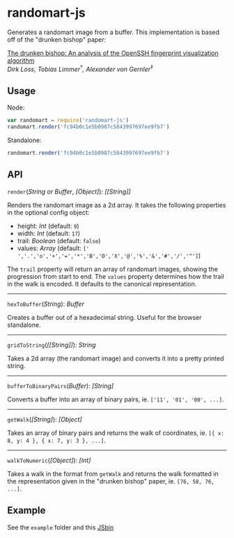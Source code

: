 # randomart-js

Generates a randomart image from a buffer. This implementation is based off of the "drunken bishop" paper:

[The drunken bishop: An analysis of the OpenSSH fingerprint visualization algorithm][1]  
*Dirk Loss, Tobias Limmer<sup>&dagger;</sup>, Alexander von Gernler<sup>&Dagger;</sup>*


## Usage

Node:

```js
var randomart = require('randomart-js')
randomart.render('fc94b0c1e5b0987c5843997697ee9fb7')
```

Standalone:

```js
randomart.render('fc94b0c1e5b0987c5843997697ee9fb7')
```

## API

`render`(*String or Buffer*, *[Object]*): *[[String]]*

Renders the randomart image as a 2d array. It takes the following properties in the optional config object:

- height: *Int* (default: `9`)
- width: *Int* (default: `17`)
- trail: *Boolean* (default: `false`)
- values: *Array* (default: `[' ','.','o','+','=','*','B','O','X','@','%','&','#','/','^']`)

The `trail` property will return an array of randomart images, showing the progression from start to end.
The `values` property determines how the trail in the walk is encoded. It defaults to the canonical representation.

- - -

`hexToBuffer`(*String*): *Buffer*

Creates a buffer out of a hexadecimal string. Useful for the browser standalone.

- - -

`gridToString`(*[[String]]*): *String*

Takes a 2d array (the randomart image) and converts it into a pretty printed string.

- - -

`bufferToBinaryPairs`(*Buffer*): *[String]*

Converts a buffer into an array of binary pairs, ie. `['11', '01', '00', ...]`.

- - -

`getWalk`(*[String]*): *[Object]*

Takes an array of binary pairs and returns the walk of coordinates, ie. `[{ x: 8, y: 4 }, { x: 7, y: 3 }, ...]`.

- - -

`walkToNumeric`(*[Object]*): *[Int]*

Takes a walk in the format from `getWalk` and returns the walk formatted in the representation given in the 
"drunken bishop" paper, ie. `[76, 58, 76, ...]`.


## Example

See the `example` folder and this [JSbin](http://jsbin.com/dugenuwiqe/1/embed?live)

[1]: http://www.dirk-loss.de/sshvis/drunken_bishop.pdf
